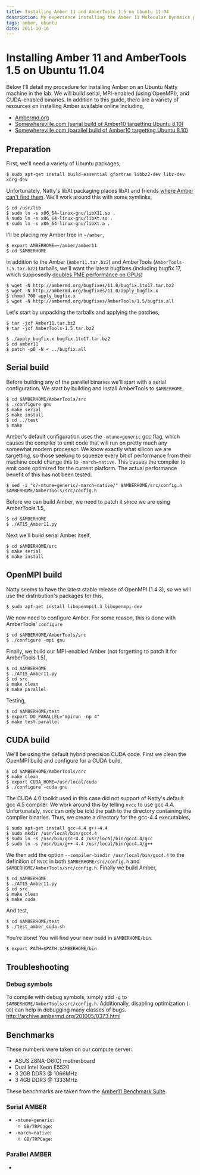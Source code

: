 ```yaml
---
title: Installing Amber 11 and AmberTools 1.5 on Ubuntu 11.04
description: My experience installing the Amber 11 Molecular Dynamics package on Ubuntu 11.04.
tags: amber, ubuntu
date: 2011-10-16
---
```


# Installing Amber 11 and AmberTools 1.5 on Ubuntu 11.04

Below I'll detail my procedure for installing Amber on an Ubuntu Natty machine
in the lab. We will build serial, MPI-enabled (using OpenMPI), and CUDA-enabled
binaries. In addition to this guide, there are a variety of resources on
installing Amber available online including,

 * [Ambermd.org](http://ambermd.org/ubuntu.html)
 * [Somewhereville.com (serial build of Amber10 targetting Ubuntu 8.10)](http://www.somewhereville.com/?p=345)
 * [Somewhereville.com (parallel build of Amber10 targetting Ubuntu 8.10)](http://www.somewhereville.com/?p=437)

## Preparation 
First, we'll need a variety of Ubuntu packages,

    $ sudo apt-get install build-essential gfortran libbz2-dev libz-dev xorg-dev

Unfortunately, Natty's libXt packaging places libXt and friends
[where Amber can't find them](http://www.quantumdiaries.org/2011/04/29/new-ubuntu-linux-11-04/).
We'll work around this with some symlinks,

    $ cd /usr/lib
    $ sudo ln -s x86_64-linux-gnu/libX11.so .
    $ sudo ln -s x86_64-linux-gnu/libXt.so .
    $ sudo ln -s x86_64-linux-gnu/libXt.a .

I'll be placing my Amber tree in `~/amber`,

    $ export AMBERHOME=~/amber/amber11
    $ cd $AMBERHOME

In addition to the Amber (`Amber11.tar.bz2`) and AmberTools
(`AmberTools-1.5.tar.bz2`) tarballs, we'll want the latest bugfixes (including
bugfix 17, which supposedly [doubles PME performance on
GPUs](http://ambermd.org/news.html#GPU_v2.2))

    $ wget -N http://ambermd.org/bugfixes/11.0/bugfix.1to17.tar.bz2
    $ wget -N http://ambermd.org/bugfixes/11.0/apply_bugfix.x
    $ chmod 700 apply_bugfix.x
    $ wget -N http://ambermd.org/bugfixes/AmberTools/1.5/bugfix.all

Let's start by unpacking the tarballs and applying the patches,

    $ tar -jxf Amber11.tar.bz2
    $ tar -jxf AmberTools-1.5.tar.bz2

    $ ./apply_bugfix.x bugfix.1to17.tar.bz2
    $ cd amber11
    $ patch -p0 -N < ../bugfix.all

## Serial build
Before building any of the parallel binaries we'll start with a serial
configuration. We start by building and install AmberTools to `$AMBERHOME`,

    $ cd $AMBERHOME/AmberTools/src
    $ ./configure gnu
    $ make serial
    $ make install
    $ cd ../test
    $ make

Amber's default configuration uses the `-mtune=generic` gcc flag, which causes
the compiler to emit code that will run on pretty much any somewhat modern
processor. We know exactly what silicon we are targetting, so those seeking to
squeeze every bit of performance from their machine could change this to
`-march=native`. This causes the compiler to emit code optimized for the
current platform. The actual performance benefit of this has not been tested.

    $ sed -i "s/-mtune=generic/-march=native/" $AMBERHOME/src/config.h $AMBERHOME/AmberTools/src/config.h

Before we can build Amber, we need to patch it since we are using AmberTools 1.5,
        
    $ cd $AMBERHOME
    $ ./AT15_Amber11.py

Next we'll build serial Amber itself,
        
    $ cd $AMBERHOME/src
    $ make serial
    $ make install

## OpenMPI build
Natty seems to have the latest stable release of OpenMPI (1.4.3), so we will
use the distribution's packages for this,

    $ sudo apt-get install libopenmpi1.3 libopenmpi-dev 

We now need to configure Amber. For some reason, this is done with AmberTools' `configure`

    $ cd $AMBERHOME/AmberTools/src
    $ ./configure -mpi gnu

Finally, we build our MPI-enabled Amber (not forgetting to patch it for AmberTools 1.5),

    $ cd $AMBERHOME
    $ ./AT15_Amber11.py
    $ cd src
    $ make clean
    $ make parallel

Testing,

    $ cd $AMBERHOME/test
    $ export DO_PARALLEL="mpirun -np 4"
    $ make test.parallel

## CUDA build
We'll be using the default hybrid precision CUDA code. First we clean the
OpenMPI build and configure for a CUDA build,

    $ cd $AMBERHOME/AmberTools/src
    $ make clean
    $ export CUDA_HOME=/usr/local/cuda
    $ ./configure -cuda gnu

The CUDA 4.0 toolkit used in this case did not support of Natty's default gcc 4.5
compiler. We work around this by telling `nvcc` to use gcc 4.4.
Unfortunately, `nvcc` can only be told the path to the directory containing the
compiler binaries. Thus, we create a directory for the gcc-4.4 executables,

    $ sudo apt-get install gcc-4.4 g++-4.4
    $ sudo mkdir /usr/local/bin/gcc4.4
    $ sudo ln -s /usr/bin/gcc-4.4 /usr/local/bin/gcc4.4/gcc
    $ sudo ln -s /usr/bin/g++-4.4 /usr/local/bin/gcc4.4/g++

We then add the option `--compiler-bindir /usr/local/bin/gcc4.4` to the
definition of `NVCC` in both `$AMBERHOME/src/config.h` and
`$AMBERHOME/AmberTools/src/config.h`. Finally we build Amber,

    $ cd $AMBERHOME
    $ ./AT15_Amber11.py
    $ cd src
    $ make clean
    $ make cuda

And test,
        
    $ cd $AMBERHOME/test
    $ ./test_amber_cuda.sh

You're done! You will find your new build in `$AMBERHOME/bin`.

    $ export PATH=$PATH:$AMBERHOME/bin

## Troubleshooting

### Debug symbols
To compile with debug symbols, simply add `-g` to
`$AMBERHOME/AmberTools/src/config.h`. Additionally, disabling optimization
(`-O0`) can help in debugging many classes of bugs.
<http://archive.ambermd.org/201005/0373.html>

## Benchmarks

These numbers were taken on our compute server:

 * ASUS Z8NA-D6(C) motherboard
 * Dual Intel Xeon E5520
 * 3 2GB DDR3 @ 1066MHz
 * 3 4GB DDR3 @ 1333MHz

These benchmarks are taken from the [Amber11 Benchmark Suite](http://ambermd.org/amber11_bench_files/Amber11_Benchmark_Suite.tar.gz).

### Serial AMBER
 + `-mtune=generic`:
    * `GB/TRPCage`: 
 + `-march=native`:
    * `GB/TRPCage`: 

### Parallel AMBER
 + 
